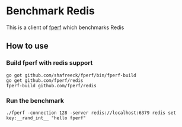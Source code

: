 # Benchmark Redis

This is a client of [fperf](https://github.com/shafreeck/fperf) which benchmarks Redis

## How to use

### Build fperf with redis support
```
go got github.com/shafreeck/fperf/bin/fperf-build
go get github.com/fperf/redis
fperf-build github.com/fperf/redis
```

### Run the benchmark

```
./fperf -connection 128 -server redis://localhost:6379 redis set key:__rand_int__ "hello fperf"
```
